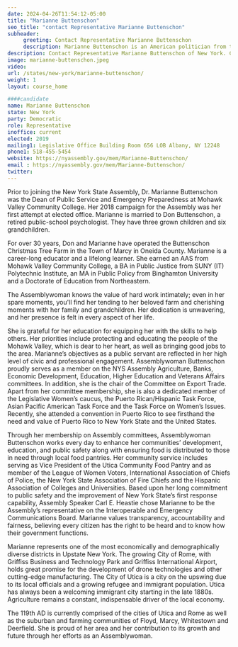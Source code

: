 ```yaml
---
date: 2024-04-26T11:54:12-05:00
title: "Marianne Buttenschon"
seo_title: "contact Representative Marianne Buttenschon"
subheader:
     greeting: Contact Representative Marianne Buttenschon
     description: Marianne Buttenschon is an American politician from the state of New York. She is a member of the New York State Assembly, representing the 119th district. She assumed office on January 1, 2019. Her current term ends on January 1, 2025.
description: Contact Representative Marianne Buttenschon of New York. Contact information for Marianne Buttenschon includes email address, phone number, and mailing address.
image: marianne-buttenschon.jpeg
video:
url: /states/new-york/marianne-buttenschon/
weight: 1
layout: course_home

####candidate
name: Marianne Buttenschon
state: New York
party: Democratic
role: Representative
inoffice: current
elected: 2019
mailing1: Legislative Office Building Room 656 LOB Albany, NY 12248
phone1: 518-455-5454
website: https://nyassembly.gov/mem/Marianne-Buttenschon/
email : https://nyassembly.gov/mem/Marianne-Buttenschon/
twitter:
---
```


Prior to joining the New York State Assembly, Dr. Marianne Buttenschon was the Dean of Public Service and Emergency Preparedness at Mohawk Valley Community College. Her 2018 campaign for the Assembly was her first attempt at elected office. Marianne is married to Don Buttenschon, a retired public-school psychologist. They have three grown children and six grandchildren.

For over 30 years, Don and Marianne have operated the Buttenschon Christmas Tree Farm in the Town of Marcy in Oneida County. Marianne is a career-long educator and a lifelong learner. She earned an AAS from Mohawk Valley Community College, a BA in Public Justice from SUNY (IT) Polytechnic Institute, an MA in Public Policy from Binghamton University and a Doctorate of Education from Northeastern.

The Assemblywoman knows the value of hard work intimately; even in her spare moments, you'll find her tending to her beloved farm and cherishing moments with her family and grandchildren. Her dedication is unwavering, and her presence is felt in every aspect of her life.

She is grateful for her education for equipping her with the skills to help others. Her priorities include protecting and educating the people of the Mohawk Valley, which is dear to her heart, as well as bringing good jobs to the area. Marianne’s objectives as a public servant are reflected in her high level of civic and professional engagement. Assemblywoman Buttenschon proudly serves as a member on the NYS Assembly Agriculture, Banks, Economic Development, Education, Higher Education and Veterans Affairs committees. In addition, she is the chair of the Committee on Export Trade. Apart from her committee membership, she is also a dedicated member of the Legislative Women’s caucus, the Puerto Rican/Hispanic Task Force, Asian Pacific American Task Force and the Task Force on Women’s Issues. Recently, she attended a convention in Puerto Rico to see firsthand the need and value of Puerto Rico to New York State and the United States.

Through her membership on Assembly committees, Assemblywoman Buttenschon works every day to enhance her communities’ development, education, and public safety along with ensuring food is distributed to those in need through local food pantries. Her community service includes serving as Vice President of the Utica Community Food Pantry and as member of the League of Women Voters, International Association of Chiefs of Police, the New York State Association of Fire Chiefs and the Hispanic Association of Colleges and Universities. Based upon her long commitment to public safety and the improvement of New York State’s first response capability, Assembly Speaker Carl E. Heastie chose Marianne to be the Assembly’s representative on the Interoperable and Emergency Communications Board. Marianne values transparency, accountability and fairness, believing every citizen has the right to be heard and to know how their government functions.

Marianne represents one of the most economically and demographically diverse districts in Upstate New York. The growing City of Rome, with Griffiss Business and Technology Park and Griffiss International Airport, holds great promise for the development of drone technologies and other cutting-edge manufacturing. The City of Utica is a city on the upswing due to its local officials and a growing refugee and immigrant population. Utica has always been a welcoming immigrant city starting in the late 1880s. Agriculture remains a constant, indispensable driver of the local economy.

The 119th AD is currently comprised of the cities of Utica and Rome as well as the suburban and farming communities of Floyd, Marcy, Whitestown and Deerfield. She is proud of her area and her contribution to its growth and future through her efforts as an Assemblywoman.
